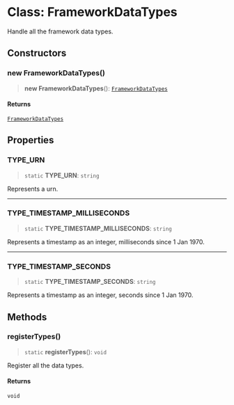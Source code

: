 # Class: FrameworkDataTypes

Handle all the framework data types.

## Constructors

### new FrameworkDataTypes()

> **new FrameworkDataTypes**(): [`FrameworkDataTypes`](FrameworkDataTypes.md)

#### Returns

[`FrameworkDataTypes`](FrameworkDataTypes.md)

## Properties

### TYPE\_URN

> `static` **TYPE\_URN**: `string`

Represents a urn.

***

### TYPE\_TIMESTAMP\_MILLISECONDS

> `static` **TYPE\_TIMESTAMP\_MILLISECONDS**: `string`

Represents a timestamp as an integer, milliseconds since 1 Jan 1970.

***

### TYPE\_TIMESTAMP\_SECONDS

> `static` **TYPE\_TIMESTAMP\_SECONDS**: `string`

Represents a timestamp as an integer, seconds since 1 Jan 1970.

## Methods

### registerTypes()

> `static` **registerTypes**(): `void`

Register all the data types.

#### Returns

`void`
